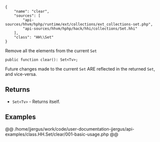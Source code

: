 ``` yamlmeta
{
    "name": "clear",
    "sources": [
        "api-sources/hhvm/hphp/runtime/ext/collections/ext_collections-set.php",
        "api-sources/hhvm/hphp/hack/hhi/collections/Set.hhi"
    ],
    "class": "HH\\Set"
}
```




Remove all the elements from the current ` Set `




``` Hack
public function clear(): Set<Tv>;
```




Future changes made to the current ` Set ` ARE reflected in the returned
`` Set ``, and vice-versa.




## Returns




+ ` Set<Tv> ` - Returns itself.




## Examples










@@ /home/jjergus/work/code/user-documentation-jjergus/api-examples/class.HH.Set/clear/001-basic-usage.php @@
<!-- HHAPIDOC -->

